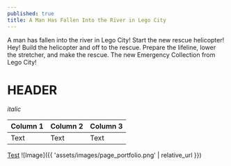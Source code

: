 ```yaml
---
published: true
title: A Man Has Fallen Into the River in Lego City
---
```

A man has fallen into the river in Lego City! Start the new rescue helicopter! Hey! Build the helicopter and off to the rescue. Prepare the lifeline, lower the stretcher, and make the rescue. The new Emergency Collection from Lego City!

# HEADER

_italic_

| Column 1 | Column 2 | Column 3 |
| --- | --- | --- |
| Text | Text | Text |

[Test](http://youtube.com) !\[Image\]({{ 'assets/images/page\_portfolio.png' | relative\_url }})